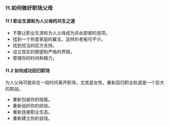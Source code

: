 ### 11.如何做好职场父母
#### 11.1 职业生涯和为人父母的共生之道
- 不要让职业生涯和为人父母成为非此即彼的选项。
- 找到一个热爱家庭的雇主。这样的老板可不少。
- 找到恰当的后方支持。
- 设立现实的期望和严格的界限。
- 管理你的时间和精力。
#### 11.2 如何成功回归职场
为人父母可能存在一段时间离开职场，尤其是女性，重新回归职业轨道是一个巨大的挑战。
- 重新包装你的技能。
- 重新组织你的经验。
- 重新连接职业生态。
- 重新建立你的自信。